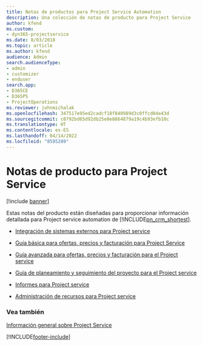 ```yaml
---
title: Notas de productos para Project Service Automation
description: Una colección de notas de producto para Project Service
author: kfend
ms.custom:
- dyn365-projectservice
ms.date: 8/03/2018
ms.topic: article
ms.author: kfend
audience: Admin
search.audienceType:
- admin
- customizer
- enduser
search.app:
- D365CE
- D365PS
- ProjectOperations
ms.reviewer: johnmichalak
ms.openlocfilehash: 347517e95ed2cadcf18f840989d3c0ffcd04e43d
ms.sourcegitcommit: c0792bd65d92db25e0e8864879a19c4b93efb10c
ms.translationtype: HT
ms.contentlocale: es-ES
ms.lasthandoff: 04/14/2022
ms.locfileid: "8595289"
---
```

# <a name="white-papers-for-project-service"></a>Notas de producto para Project Service

[!include [banner](../includes/psa-now-project-operations.md)]

Estas notas del producto están diseñadas para proporcionar información detallada para Project service automation de [!INCLUDE[pn_crm_shortest](../includes/pn-crm-shortest.md)].

-   [Integración de sistemas externos para Project service](https://go.microsoft.com/fwlink/?LinkId=825445)

-   [Guía básica para ofertas, precios y facturación para Project Service](https://go.microsoft.com/fwlink/?LinkId=825241)

-   [Guía avanzada para ofertas, precios y facturación para el Project service](https://go.microsoft.com/fwlink/?LinkId=825242)

-   [Guía de planeamiento y seguimiento del proyecto para el Project service](https://go.microsoft.com/fwlink/?LinkId=825243)

-   [Informes para Project service](https://go.microsoft.com/fwlink/?LinkId=825446)

-   [Administración de recursos para Project service](https://go.microsoft.com/fwlink/?LinkId=825244)

### <a name="see-also"></a>Vea también
 [Información general sobre Project Service](../psa/overview.md)


[!INCLUDE[footer-include](../includes/footer-banner.md)]
